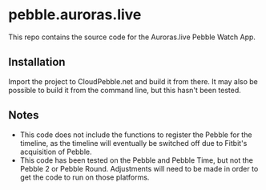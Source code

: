 # pebble.auroras.live

This repo contains the source code for the Auroras.live Pebble Watch App.

## Installation

Import the project to CloudPebble.net and build it from there. It may also be possible to build it from the command line, but this hasn't been tested.

## Notes

 - This code does not include the functions to register the Pebble for the timeline, as the timeline will eventually be switched off due to Fitbit's acquisition of Pebble.
 - This code has been tested on the Pebble and Pebble Time, but not the Pebble 2 or Pebble Round. Adjustments will need to be made in order to get the code to run on those platforms.
